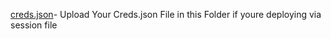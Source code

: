 [creds.json](https://github.com/user-attachments/files/17593957/creds.json)- Upload Your Creds.json File in this Folder if youre deploying via session file
